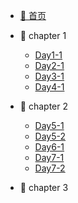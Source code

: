 
* [:abacus: 首页](/)

* :1st_place_medal: chapter 1
    * [Day1-1](note/Day1-1.md)
    * [Day2-1](note/Day2-1.md)
    * [Day3-1](note/Day3-1.md)
    * [Day4-1](note/Day4-1.md)

* :2nd_place_medal: chapter 2
    * [Day5-1](note/Day5-1.md)
    * [Day5-2](note/Day5-2.md)
    * [Day6-1](note/Day6-1.md)
    * [Day7-1](note/Day7-1.md)
    * [Day7-2](note/Day7-2.md)

* :3rd_place_medal: chapter 3